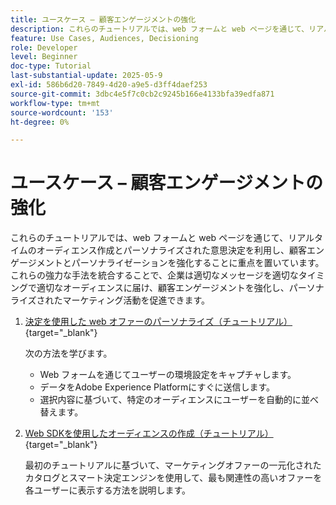 ```yaml
---
title: ユースケース – 顧客エンゲージメントの強化
description: これらのチュートリアルでは、web フォームと web ページを通じて、リアルタイムのオーディエンス作成とパーソナライズされた意思決定を利用し、顧客エンゲージメントとパーソナライゼーションを強化することに重点を置いています。
feature: Use Cases, Audiences, Decisioning
role: Developer
level: Beginner
doc-type: Tutorial
last-substantial-update: 2025-05-9
exl-id: 586b6d20-7849-4d20-a9e5-d3ff4daef253
source-git-commit: 3dbc4e5f7c0cb2c9245b166e4133bfa39edfa871
workflow-type: tm+mt
source-wordcount: '153'
ht-degree: 0%

---
```


# ユースケース – 顧客エンゲージメントの強化

これらのチュートリアルでは、web フォームと web ページを通じて、リアルタイムのオーディエンス作成とパーソナライズされた意思決定を利用し、顧客エンゲージメントとパーソナライゼーションを強化することに重点を置いています。 これらの強力な手法を統合することで、企業は適切なメッセージを適切なタイミングで適切なオーディエンスに届け、顧客エンゲージメントを強化し、パーソナライズされたマーケティング活動を促進できます。

1. [ 決定を使用した web オファーのパーソナライズ（チュートリアル） ](https://experienceleague.adobe.com/en/docs/journey-optimizer-learn/use-decisioning-to-personalize-web-offers/introduction){target="_blank"}

   次の方法を学びます。

   * Web フォームを通じてユーザーの環境設定をキャプチャします。
   * データをAdobe Experience Platformにすぐに送信します。
   * 選択内容に基づいて、特定のオーディエンスにユーザーを自動的に並べ替えます。


2. [Web SDKを使用したオーディエンスの作成（チュートリアル） ](https://experienceleague.adobe.com/en/docs/journey-optimizer-learn/create-audiences-using-web-sdk/introduction){target="_blank"}

   最初のチュートリアルに基づいて、マーケティングオファーの一元化されたカタログとスマート決定エンジンを使用して、最も関連性の高いオファーを各ユーザーに表示する方法を説明します。

